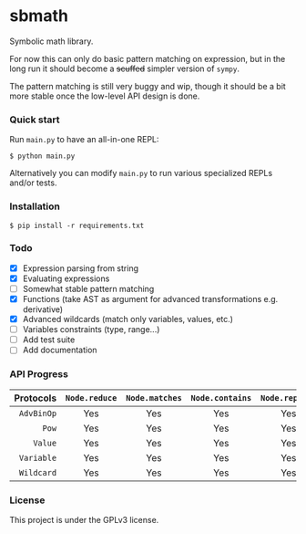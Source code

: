 # sbmath

Symbolic math library. 

For now this can only do basic pattern matching on expression, but in the long run it should become a ~~scuffed~~ simpler version of `sympy`.

The pattern matching is still very buggy and wip, though it should be a bit more stable once the low-level API design is done. 

### Quick start

Run `main.py` to have an all-in-one REPL: 

```shell
$ python main.py
```

Alternatively you can modify `main.py` to run various specialized REPLs and/or tests.

### Installation

```shell
$ pip install -r requirements.txt
```

### Todo

- [x] Expression parsing from string
- [x] Evaluating expressions
- [ ] Somewhat stable pattern matching
- [x] Functions (take AST as argument for advanced transformations e.g. derivative)
- [x] Advanced wildcards (match only variables, values, etc.)
- [ ] Variables constraints (type, range...)
- [ ] Add test suite
- [ ] Add documentation

### API Progress

|  Protocols | `Node.reduce` | `Node.matches` | `Node.contains` | `Node.replace` |
|-----------:|:-------------:|:--------------:|:---------------:|:--------------:|
| `AdvBinOp` |      Yes      |      Yes       |       Yes       |      Yes       |
|      `Pow` |      Yes      |      Yes       |       Yes       |      Yes       |
|    `Value` |      Yes      |      Yes       |       Yes       |      Yes       |
| `Variable` |      Yes      |      Yes       |       Yes       |      Yes       |
| `Wildcard` |      Yes      |      Yes       |       Yes       |      Yes       |


### License

This project is under the GPLv3 license.
